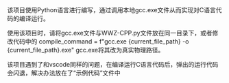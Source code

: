 该项目使用Python语言进行编写，通过调用本地gcc.exe文件从而实现对C语言代码的编译运行。

使用该项目时，请将gcc.exe文件与WWZ-CPP.py文件放在同一目录下，或者修改代码中的  compile_command = f"gcc.exe {current_file_path} -o {current_file_path}.exe"  gcc.exe将其改为真实物理路径。


该项目遇到了和vscode同样的问题，在编译运行C语言代码后，弹出的运行代码会闪退，解决办法放在了“示例代码”文件中
